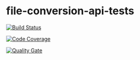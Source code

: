 # file-conversion-api-tests

[![Build Status](https://travis-ci.com/AT-12/file-conversion-api-tests.svg?branch=develop)](https://travis-ci.com/AT-12/file-conversion-api-tests) 

[![Code Coverage](https://img.shields.io/codecov/c/github/AT-12/file-conversion-api-tests/develop.svg)](https://codecov.io/github/AT-12/file-conversion-api-tests?branch=develop)

[![Quality Gate](https://sonarcloud.io/api/project_badges/measure?project=AT-12_file-conversion-api-tests&metric=alert_status)](https://sonarcloud.io/dashboard/index/AT-12_file-conversion-api-tests)
